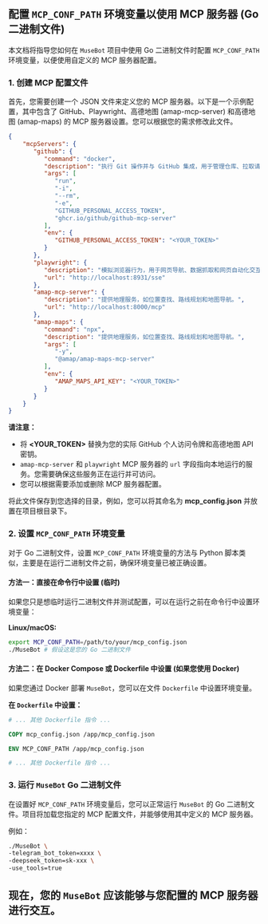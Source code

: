 ## 配置 `MCP_CONF_PATH` 环境变量以使用 MCP 服务器 (Go 二进制文件)

本文档将指导您如何在 `MuseBot` 项目中使用 Go 二进制文件时配置 `MCP_CONF_PATH` 环境变量，以便使用自定义的 MCP 服务器配置。

### 1. 创建 MCP 配置文件

首先，您需要创建一个 JSON 文件来定义您的 MCP 服务器。以下是一个示例配置，其中包含了 GitHub、Playwright、高德地图 (amap-mcp-server) 和高德地图 (amap-maps) 的 MCP 服务器设置。您可以根据您的需求修改此文件。

```json
{
    "mcpServers": {
       "github": {
          "command": "docker",
          "description": "执行 Git 操作并与 GitHub 集成，用于管理仓库、拉取请求、问题和工作流。",
          "args": [
             "run",
             "-i",
             "--rm",
             "-e",
             "GITHUB_PERSONAL_ACCESS_TOKEN",
             "ghcr.io/github/github-mcp-server"
          ],
          "env": {
             "GITHUB_PERSONAL_ACCESS_TOKEN": "<YOUR_TOKEN>"
          }
       },
       "playwright": {
          "description": "模拟浏览器行为，用于网页导航、数据抓取和网页自动化交互等任务。",
          "url": "http://localhost:8931/sse"
       },
       "amap-mcp-server": {
          "description": "提供地理服务，如位置查找、路线规划和地图导航。",
          "url": "http://localhost:8000/mcp"
       },
       "amap-maps": {
          "command": "npx",
          "description": "提供地理服务，如位置查找、路线规划和地图导航。",
          "args": [
             "-y",
             "@amap/amap-maps-mcp-server"
          ],
          "env": {
             "AMAP_MAPS_API_KEY": "<YOUR_TOKEN>"
          }
       }
    }
}
```

**请注意：**

* 将 **<YOUR\_TOKEN>** 替换为您的实际 GitHub 个人访问令牌和高德地图 API 密钥。
* `amap-mcp-server` 和 `playwright` MCP 服务器的 `url` 字段指向本地运行的服务。您需要确保这些服务正在运行并可访问。
* 您可以根据需要添加或删除 MCP 服务器配置。

将此文件保存到您选择的目录，例如，您可以将其命名为 **mcp\_config.json** 并放置在项目根目录下。

### 2. 设置 `MCP_CONF_PATH` 环境变量

对于 Go 二进制文件，设置 `MCP_CONF_PATH` 环境变量的方法与 Python 脚本类似，主要是在运行二进制文件之前，确保环境变量已被正确设置。

#### 方法一：直接在命令行中设置 (临时)

如果您只是想临时运行二进制文件并测试配置，可以在运行之前在命令行中设置环境变量：

**Linux/macOS:**

```bash
export MCP_CONF_PATH=/path/to/your/mcp_config.json
./MuseBot # 假设这是您的 Go 二进制文件
```

#### 方法二：在 Docker Compose 或 Dockerfile 中设置 (如果您使用 Docker)

如果您通过 Docker 部署 `MuseBot`，您可以在文件 `Dockerfile` 中设置环境变量。


**在 `Dockerfile` 中设置：**

```dockerfile
# ... 其他 Dockerfile 指令 ...

COPY mcp_config.json /app/mcp_config.json

ENV MCP_CONF_PATH /app/mcp_config.json

# ... 其他 Dockerfile 指令 ...
```

### 3. 运行 `MuseBot` Go 二进制文件

在设置好 `MCP_CONF_PATH` 环境变量后，您可以正常运行 `MuseBot` 的 Go 二进制文件。项目将加载您指定的 MCP 配置文件，并能够使用其中定义的 MCP 服务器。

例如：

```bash
./MuseBot \
-telegram_bot_token=xxxx \
-deepseek_token=sk-xxx \
-use_tools=true
```

现在，您的 `MuseBot` 应该能够与您配置的 MCP 服务器进行交互。
---

